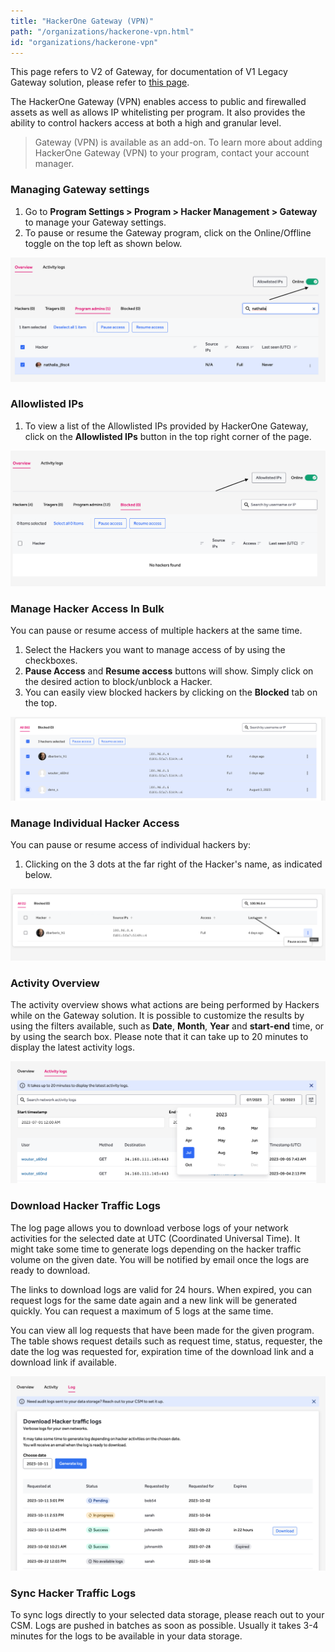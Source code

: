 ```yaml
---
title: "HackerOne Gateway (VPN)"
path: "/organizations/hackerone-vpn.html"
id: "organizations/hackerone-vpn"
---
```


This page refers to V2 of Gateway, for documentation of V1 Legacy Gateway solution, please refer to [this page](https://docs.hackerone.com/organizations/hackerone-vpn-v1.html).

The HackerOne Gateway (VPN) enables access to public and firewalled assets as well as allows IP whitelisting per program. It also provides the ability to control hackers access at both a high and granular level.  

> Gateway (VPN) is available as an add-on. To learn more about adding HackerOne Gateway (VPN) to your program, contact your account manager.

### Managing Gateway settings 

1. Go to **Program Settings > Program > Hacker Management > Gateway** to manage your Gateway settings.
2. To pause or resume the Gateway program, click on the Online/Offline toggle on the top left as shown below.

![gateway_access_toggle](./images/gateway-3.png)

### Allowlisted IPs

1. To view a list of the Allowlisted IPs provided by HackerOne Gateway, click on the **Allowlisted IPs** button in the top right corner of the page.

![gateway_whitelisted_ips](./images/gateway-4.png)

### Manage Hacker Access In Bulk

You can pause or resume access of multiple hackers at the same time.

1. Select the Hackers you want to manage access of by using the checkboxes. 
2. **Pause Access** and **Resume access** buttons will show. Simply click on the desired action to block/unblock a Hacker.
3. You can easily view blocked hackers by clicking on the **Blocked** tab on the top.

![gateway_manage_hacker_access_bulk](./images/gateway-5.png)

### Manage Individual Hacker Access

You can pause or resume access of individual hackers by:

1. Clicking on the 3 dots at the far right of the Hacker's name, as indicated below. 

![gateway_manage_individual_hacker_access](./images/gateway-6.png)

### Activity Overview

The activity overview shows what actions are being performed by Hackers while on the Gateway solution. It is possible to customize the results by using the filters available, such as **Date**, **Month**, **Year** and **start-end** time, or by using the search box.
Please note that it can take up to 20 minutes to display the latest activity logs. 

![gateway_activity_overview](./images/gateway-7.png)

### Download Hacker Traffic Logs

The log page allows you to download verbose logs of your network activities for the selected date at UTC (Coordinated Universal Time). 
It might take some time to generate logs depending on the hacker traffic volume on the given date.
You will be notified by email once the logs are ready to download. 

The links to download logs are valid for 24 hours. When expired, you can request logs for the same date again and a new link will be generated quickly. You can request a maximum of 5 logs at the same time.

You can view all log requests that have been made for the given program. The table shows request details such as request time, status, requester, the date the log was requested for, expiration time of the download link and a download link if available.

![gateway_download_logs](./images/gateway-8.png)

### Sync Hacker Traffic Logs

To sync logs directly to your selected data storage, please reach out to your CSM. Logs are pushed in batches 
as soon as possible. Usually it takes 3-4 minutes for the logs to be available in your data storage.    



